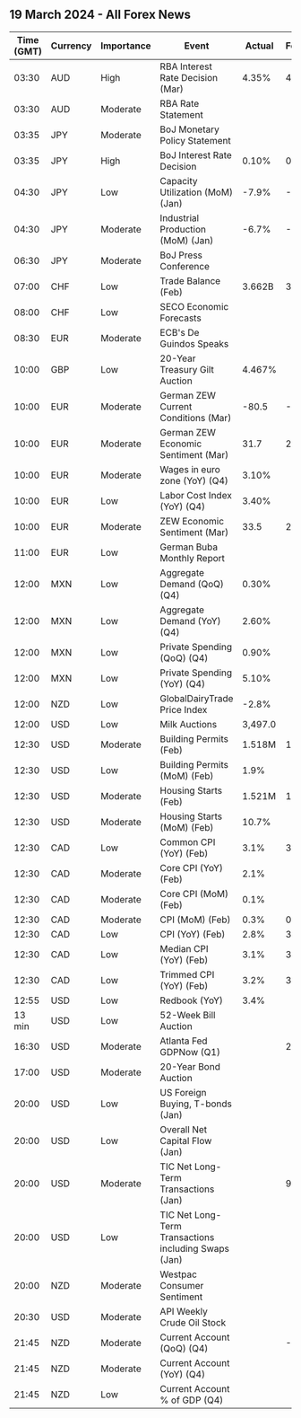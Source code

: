 ## 19 March 2024 - All Forex News

| Time (GMT) | Currency | Importance | Event | Actual | Forecast | Previous |
|------|----------|------------|-------|--------|----------|----------|
| 03:30 | AUD | High | RBA Interest Rate Decision (Mar) | 4.35% | 4.35% | 4.35% |
| 03:30 | AUD | Moderate | RBA Rate Statement |  |  |  |
| 03:35 | JPY | Moderate | BoJ Monetary Policy Statement |  |  |  |
| 03:35 | JPY | High | BoJ Interest Rate Decision | 0.10% | 0.10% | -0.10% |
| 04:30 | JPY | Low | Capacity Utilization (MoM) (Jan) | -7.9% | -0.1% | 0.2% |
| 04:30 | JPY | Moderate | Industrial Production (MoM) (Jan) | -6.7% | -7.5% | 1.2% |
| 06:30 | JPY | Moderate | BoJ Press Conference |  |  |  |
| 07:00 | CHF | Low | Trade Balance (Feb) | 3.662B | 3.500B | 4.701B |
| 08:00 | CHF | Low | SECO Economic Forecasts |  |  |  |
| 08:30 | EUR | Moderate | ECB's De Guindos Speaks |  |  |  |
| 10:00 | GBP | Low | 20-Year Treasury Gilt Auction | 4.467% |  | 4.391% |
| 10:00 | EUR | Moderate | German ZEW Current Conditions (Mar) | -80.5 | -82.0 | -81.7 |
| 10:00 | EUR | Moderate | German ZEW Economic Sentiment (Mar) | 31.7 | 20.6 | 19.9 |
| 10:00 | EUR | Moderate | Wages in euro zone (YoY) (Q4) | 3.10% |  | 5.20% |
| 10:00 | EUR | Low | Labor Cost Index (YoY) (Q4) | 3.40% |  | 5.20% |
| 10:00 | EUR | Moderate | ZEW Economic Sentiment (Mar) | 33.5 | 25.4 | 25.0 |
| 11:00 | EUR | Low | German Buba Monthly Report |  |  |  |
| 12:00 | MXN | Low | Aggregate Demand (QoQ) (Q4) | 0.30% |  | 0.00% |
| 12:00 | MXN | Low | Aggregate Demand (YoY) (Q4) | 2.60% |  | 2.70% |
| 12:00 | MXN | Low | Private Spending (QoQ) (Q4) | 0.90% |  | 1.20% |
| 12:00 | MXN | Low | Private Spending (YoY) (Q4) | 5.10% |  | 4.30% |
| 12:00 | NZD | Low | GlobalDairyTrade Price Index | -2.8% |  | -2.3% |
| 12:00 | USD | Low | Milk Auctions | 3,497.0 |  | 3,630.0 |
| 12:30 | USD | Moderate | Building Permits (Feb) | 1.518M | 1.500M | 1.489M |
| 12:30 | USD | Low | Building Permits (MoM) (Feb) | 1.9% |  | -0.3% |
| 12:30 | USD | Moderate | Housing Starts (Feb) | 1.521M | 1.430M | 1.374M |
| 12:30 | USD | Moderate | Housing Starts (MoM) (Feb) | 10.7% |  | -12.3% |
| 12:30 | CAD | Low | Common CPI (YoY) (Feb) | 3.1% | 3.4% | 3.3% |
| 12:30 | CAD | Moderate | Core CPI (YoY) (Feb) | 2.1% |  | 2.4% |
| 12:30 | CAD | Moderate | Core CPI (MoM) (Feb) | 0.1% |  | 0.1% |
| 12:30 | CAD | Moderate | CPI (MoM) (Feb) | 0.3% | 0.6% | 0.0% |
| 12:30 | CAD | Low | CPI (YoY) (Feb) | 2.8% | 3.1% | 2.9% |
| 12:30 | CAD | Low | Median CPI (YoY) (Feb) | 3.1% | 3.3% | 3.3% |
| 12:30 | CAD | Low | Trimmed CPI (YoY) (Feb) | 3.2% | 3.4% | 3.4% |
| 12:55 | USD | Low | Redbook (YoY) | 3.4% |  | 3.0% |
| 13 min | USD | Low | 52-Week Bill Auction |  |  | 4.695% |
| 16:30 | USD | Moderate | Atlanta Fed GDPNow (Q1) |  | 2.3% | 2.3% |
| 17:00 | USD | Moderate | 20-Year Bond Auction |  |  | 4.595% |
| 20:00 | USD | Low | US Foreign Buying, T-bonds (Jan) |  |  | 33.80B |
| 20:00 | USD | Low | Overall Net Capital Flow (Jan) |  |  | 139.80B |
| 20:00 | USD | Moderate | TIC Net Long-Term Transactions (Jan) |  | 95.5B | 160.2B |
| 20:00 | USD | Low | TIC Net Long-Term Transactions including Swaps (Jan) |  |  | 160.20B |
| 20:00 | NZD | Moderate | Westpac Consumer Sentiment |  |  | 88.9 |
| 20:30 | USD | Moderate | API Weekly Crude Oil Stock |  |  | -5.521M |
| 21:45 | NZD | Moderate | Current Account (QoQ) (Q4) |  | -7.79B | -11.47B |
| 21:45 | NZD | Moderate | Current Account (YoY) (Q4) |  |  | -30.58B |
| 21:45 | NZD | Low | Current Account % of GDP (Q4) |  |  | -7.60% |
